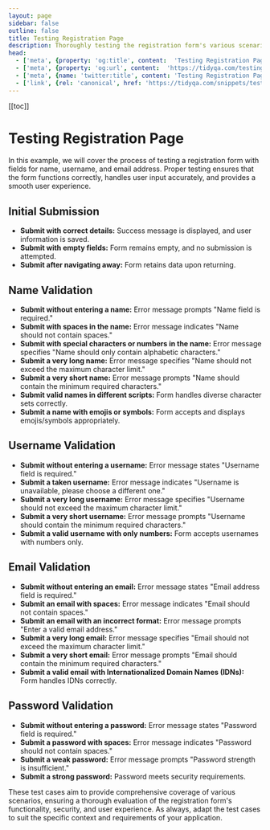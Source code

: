 ```yaml
---
layout: page
sidebar: false
outline: false
title: Testing Registration Page
description: Thoroughly testing the registration form's various scenarios helps guarantee a seamless user experience by identifying and rectifying potential issues.
head:
  - ['meta', {property: 'og:title', content:  'Testing Registration Page'}]
  - ['meta', {property: 'og:url', content:  'https://tidyqa.com/testing/registration-page/' }] 
  - ['meta', {name: 'twitter:title', content: 'Testing Registration Page'}]
  - ['link', {rel: 'canonical', href: 'https://tidyqa.com/snippets/testing/registration-page/'}]
---
```


[[toc]]

# Testing Registration Page

In this example, we will cover the process of testing a registration form with fields for name, username, and email address. Proper testing ensures that the form functions correctly, handles user input accurately, and provides a smooth user experience.

## Initial Submission

- **Submit with correct details:** Success message is displayed, and user information is saved.
- **Submit with empty fields:** Form remains empty, and no submission is attempted.
- **Submit after navigating away:** Form retains data upon returning.

## Name Validation

- **Submit without entering a name:** Error message prompts "Name field is required."
- **Submit with spaces in the name:** Error message indicates "Name should not contain spaces."
- **Submit with special characters or numbers in the name:** Error message specifies "Name should only contain alphabetic characters."
- **Submit a very long name:** Error message specifies "Name should not exceed the maximum character limit."
- **Submit a very short name:** Error message prompts "Name should contain the minimum required characters."
- **Submit valid names in different scripts:** Form handles diverse character sets correctly.
- **Submit a name with emojis or symbols:** Form accepts and displays emojis/symbols appropriately.

## Username Validation

- **Submit without entering a username:** Error message states "Username field is required."
- **Submit a taken username:** Error message indicates "Username is unavailable, please choose a different one."
- **Submit a very long username:** Error message specifies "Username should not exceed the maximum character limit."
- **Submit a very short username:** Error message prompts "Username should contain the minimum required characters."
- **Submit a valid username with only numbers:** Form accepts usernames with numbers only.

## Email Validation

- **Submit without entering an email:** Error message states "Email address field is required."
- **Submit an email with spaces:** Error message indicates "Email should not contain spaces."
- **Submit an email with an incorrect format:** Error message prompts "Enter a valid email address."
- **Submit a very long email:** Error message specifies "Email should not exceed the maximum character limit."
- **Submit a very short email:** Error message prompts "Email should contain the minimum required characters."
- **Submit a valid email with Internationalized Domain Names (IDNs):** Form handles IDNs correctly.

## Password Validation

- **Submit without entering a password:** Error message states "Password field is required."
- **Submit a password with spaces:** Error message indicates "Password should not contain spaces."
- **Submit a weak password:** Error message prompts "Password strength is insufficient."
- **Submit a strong password:** Password meets security requirements.

These test cases aim to provide comprehensive coverage of various scenarios, ensuring a thorough evaluation of the registration form's functionality, security, and user experience. As always, adapt the test cases to suit the specific context and requirements of your application.